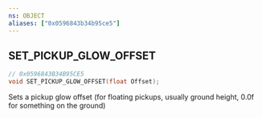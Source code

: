 ```yaml
---
ns: OBJECT
aliases: ["0x0596843b34b95ce5"]
---
```

## SET_PICKUP_GLOW_OFFSET

```c
// 0x0596843B34B95CE5
void SET_PICKUP_GLOW_OFFSET(float Offset);
```

Sets a pickup glow offset (for floating pickups, usually ground height, 0.0f for something on the ground)

